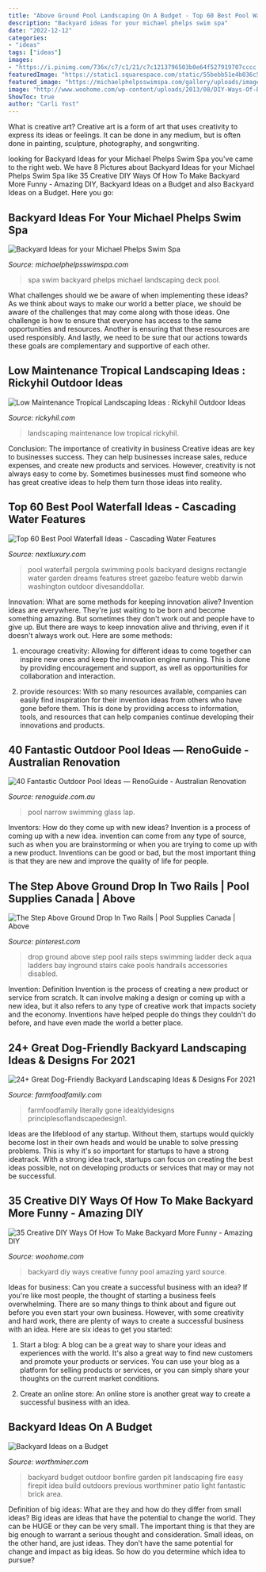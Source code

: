 ```yaml
---
title: "Above Ground Pool Landscaping On A Budget - Top 60 Best Pool Waterfall Ideas"
description: "Backyard ideas for your michael phelps swim spa"
date: "2022-12-12"
categories:
- "ideas"
tags: ["ideas"]
images:
- "https://i.pinimg.com/736x/c7/c1/21/c7c1213796503b0e64f527919707cccc.jpg"
featuredImage: "https://static1.squarespace.com/static/55bebb51e4b036c52ebe8c45/t/561b5107e4b01fb24a294623/1444630795956/Narrow+Swimming+Pool"
featured_image: "https://michaelphelpsswimspa.com/gallery/uploads/images/flexslider/washington-state.jpg"
image: "http://www.woohome.com/wp-content/uploads/2013/08/DIY-Ways-Of-Backyard-07.jpg"
ShowToc: true
author: "Carli Yost"
---
```



What is creative art?
Creative art is a form of art that uses creativity to express its ideas or feelings. It can be done in any medium, but is often done in painting, sculpture, photography, and songwriting.

	

		
looking for Backyard Ideas for your Michael Phelps Swim Spa you've came to the right web. We have 8 Pictures about Backyard Ideas for your Michael Phelps Swim Spa like 35 Creative DIY Ways Of How To Make Backyard More Funny - Amazing DIY, Backyard Ideas on a Budget and also Backyard Ideas on a Budget. Here you go:
		
    
## Backyard Ideas For Your Michael Phelps Swim Spa

<img loading=lazy src="https://michaelphelpsswimspa.com/gallery/uploads/images/flexslider/washington-state.jpg" onerror="this.onerror=null;this.src='https://tse1.mm.bing.net/th?id=OIP.n74uyf4WcjAMespsJYJZZgHaFA&amp;pid=15.1';" alt="Backyard Ideas for your Michael Phelps Swim Spa">

_Source: michaelphelpsswimspa.com_

>spa swim backyard phelps michael landscaping deck pool. 

	

What challenges should we be aware of when implementing these ideas?
As we think about ways to make our world a better place, we should be aware of the challenges that may come along with those ideas. One challenge is how to ensure that everyone has access to the same opportunities and resources. Another is ensuring that these resources are used responsibly. And lastly, we need to be sure that our actions towards these goals are complementary and supportive of each other.

    
## Low Maintenance Tropical Landscaping Ideas : Rickyhil Outdoor Ideas

<img loading=lazy src="https://rickyhil.com/wp-content/uploads/2018/07/low-maintenance-tropical-landscaping-ideas-1024x768.jpg" onerror="this.onerror=null;this.src='https://tse3.mm.bing.net/th?id=OIP.nV5ewvK6aTQipYwHCNxkKAHaFj&amp;pid=15.1';" alt="Low Maintenance Tropical Landscaping Ideas : Rickyhil Outdoor Ideas">

_Source: rickyhil.com_

>landscaping maintenance low tropical rickyhil. 

	

Conclusion: The importance of creativity in business
Creative ideas are key to businesses success. They can help businesses increase sales, reduce expenses, and create new products and services. However, creativity is not always easy to come by. Sometimes businesses must find someone who has great creative ideas to help them turn those ideas into reality.

    
## Top 60 Best Pool Waterfall Ideas - Cascading Water Features

<img loading=lazy src="http://nextluxury.com/wp-content/uploads/pergola-backyard-ideas-pool-waterfall.jpg" onerror="this.onerror=null;this.src='https://tse3.mm.bing.net/th?id=OIP.WF-k8W2kRjm677QHOtKzugHaFT&amp;pid=15.1';" alt="Top 60 Best Pool Waterfall Ideas - Cascading Water Features">

_Source: nextluxury.com_

>pool waterfall pergola swimming pools backyard designs rectangle water garden dreams features street gazebo feature webb darwin washington outdoor divesanddollar. 

	

Innovation: What are some methods for keeping innovation alive?
Invention ideas are everywhere. They're just waiting to be born and become something amazing. But sometimes they don't work out and people have to give up. But there are ways to keep innovation alive and thriving, even if it doesn't always work out. Here are some methods:
1. encourage creativity: Allowing for different ideas to come together can inspire new ones and keep the innovation engine running. This is done by providing encouragement and support, as well as opportunities for collaboration and interaction.

2. provide resources: With so many resources available, companies can easily find inspiration for their invention ideas from others who have gone before them. This is done by providing access to information, tools, and resources that can help companies continue developing their innovations and products.


    
## 40 Fantastic Outdoor Pool Ideas — RenoGuide - Australian Renovation

<img loading=lazy src="https://static1.squarespace.com/static/55bebb51e4b036c52ebe8c45/t/561b5107e4b01fb24a294623/1444630795956/Narrow+Swimming+Pool" onerror="this.onerror=null;this.src='https://tse1.mm.bing.net/th?id=OIP.75efSQ4GqoaxmuJQKnWk5wHaLJ&amp;pid=15.1';" alt="40 Fantastic Outdoor Pool Ideas — RenoGuide - Australian Renovation">

_Source: renoguide.com.au_

>pool narrow swimming glass lap. 

	

Inventors: How do they come up with new ideas?
Invention is a process of coming up with a new idea. invention can come from any type of source, such as when you are brainstorming or when you are trying to come up with a new product. Inventions can be good or bad, but the most important thing is that they are new and improve the quality of life for people.

    
## The Step Above Ground Drop In Two Rails | Pool Supplies Canada | Above

<img loading=lazy src="https://i.pinimg.com/736x/c7/c1/21/c7c1213796503b0e64f527919707cccc.jpg" onerror="this.onerror=null;this.src='https://tse3.mm.bing.net/th?id=OIP.lCF5fhu2boUJ2yAO0Q3f2wAAAA&amp;pid=15.1';" alt="The Step Above Ground Drop In Two Rails | Pool Supplies Canada | Above">

_Source: pinterest.com_

>drop ground above step pool rails steps swimming ladder deck aqua ladders bay inground stairs cake pools handrails accessories disabled. 

	

Invention: Definition
Invention is the process of creating a new product or service from scratch. It can involve making a design or coming up with a new idea, but it also refers to any type of creative work that impacts society and the economy. Inventions have helped people do things they couldn't do before, and have even made the world a better place.

    
## 24+ Great Dog-Friendly Backyard Landscaping Ideas &amp; Designs For 2021

<img loading=lazy src="https://farmfoodfamily.com/wp-content/uploads/2018/11/dog-friendly-landscaping-ideas-600x900.jpg" onerror="this.onerror=null;this.src='https://tse2.mm.bing.net/th?id=OIP.T_tnlB2kIsNGCmke2VF4jAHaLH&amp;pid=15.1';" alt="24+ Great Dog-Friendly Backyard Landscaping Ideas &amp; Designs For 2021">

_Source: farmfoodfamily.com_

>farmfoodfamily literally gone idealdyidesigns principlesoflandscapedesign1. 

	

Ideas are the lifeblood of any startup. Without them, startups would quickly become lost in their own heads and would be unable to solve pressing problems. This is why it's so important for startups to have a strong ideatrack. With a strong idea track, startups can focus on creating the best ideas possible, not on developing products or services that may or may not be successful.

    
## 35 Creative DIY Ways Of How To Make Backyard More Funny - Amazing DIY

<img loading=lazy src="http://www.woohome.com/wp-content/uploads/2013/08/DIY-Ways-Of-Backyard-07.jpg" onerror="this.onerror=null;this.src='https://tse3.mm.bing.net/th?id=OIP.6hms1mmUl4qQ_lgjgPf9rwHaIO&amp;pid=15.1';" alt="35 Creative DIY Ways Of How To Make Backyard More Funny - Amazing DIY">

_Source: woohome.com_

>backyard diy ways creative funny pool amazing yard source. 

	

Ideas for business: Can you create a successful business with an idea?
If you're like most people, the thought of starting a business feels overwhelming. There are so many things to think about and figure out before you even start your own business. However, with some creativity and hard work, there are plenty of ways to create a successful business with an idea. Here are six ideas to get you started:
1) Start a blog: A blog can be a great way to share your ideas and experiences with the world. It's also a great way to find new customers and promote your products or services. You can use your blog as a platform for selling products or services, or you can simply share your thoughts on the current market conditions.

2) Create an online store: An online store is another great way to create a successful business with an idea.

    
## Backyard Ideas On A Budget

<img loading=lazy src="http://www.worthminer.com/wp-content/uploads/2015/05/Backyard-Landscaping-Ideas-on-a-Budget-35.jpg" onerror="this.onerror=null;this.src='https://tse3.mm.bing.net/th?id=OIP.PDvcVPhDehTYne4XbA5pnwHaKO&amp;pid=15.1';" alt="Backyard Ideas on a Budget">

_Source: worthminer.com_

>backyard budget outdoor bonfire garden pit landscaping fire easy firepit idea build outdoors previous worthminer patio light fantastic brick area. 

	

Definition of big ideas: What are they and how do they differ from small ideas?
Big ideas are ideas that have the potential to change the world. They can be HUGE or they can be very small. The important thing is that they are big enough to warrant a serious thought and consideration. Small ideas, on the other hand, are just ideas. They don’t have the same potential for change and impact as big ideas. So how do you determine which idea to pursue?

